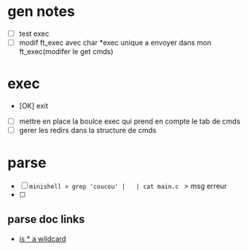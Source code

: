 # gen notes

- [ ] test exec 
- [ ] modif ft_exec avec char *exec unique a envoyer dans mon ft_exec(modifer le get cmds)

# exec
- [OK] exit
- [ ] mettre en place la boulce exec qui prend en compte le tab de cmds
- [ ] gerer les redirs dans la structure de cmds

# parse
- [ ] ``minishell > grep 'coucou' |   | cat main.c `` > msg erreur
- [ ] 

## parse doc links
- [is * a wildcard](https://hbctraining.github.io/Intro-to-shell-flipped/lessons/02_wildcards_shortcuts.html#:~:text=The%20Shell%20(bash)%20considers%20an,the%20most%20for%20our%20exercises.)